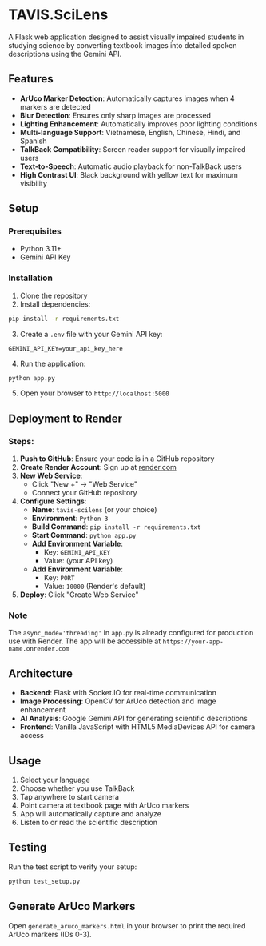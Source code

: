 # TAVIS.SciLens

A Flask web application designed to assist visually impaired students in studying science by converting textbook images into detailed spoken descriptions using the Gemini API.

## Features

- **ArUco Marker Detection**: Automatically captures images when 4 markers are detected
- **Blur Detection**: Ensures only sharp images are processed
- **Lighting Enhancement**: Automatically improves poor lighting conditions
- **Multi-language Support**: Vietnamese, English, Chinese, Hindi, and Spanish
- **TalkBack Compatibility**: Screen reader support for visually impaired users
- **Text-to-Speech**: Automatic audio playback for non-TalkBack users
- **High Contrast UI**: Black background with yellow text for maximum visibility

## Setup

### Prerequisites

- Python 3.11+
- Gemini API Key

### Installation

1. Clone the repository
2. Install dependencies:
```bash
pip install -r requirements.txt
```

3. Create a `.env` file with your Gemini API key:
```
GEMINI_API_KEY=your_api_key_here
```

4. Run the application:
```bash
python app.py
```

5. Open your browser to `http://localhost:5000`

## Deployment to Render

### Steps:

1. **Push to GitHub**: Ensure your code is in a GitHub repository
2. **Create Render Account**: Sign up at [render.com](https://render.com)
3. **New Web Service**: 
   - Click "New +" → "Web Service"
   - Connect your GitHub repository
4. **Configure Settings**:
   - **Name**: `tavis-scilens` (or your choice)
   - **Environment**: `Python 3`
   - **Build Command**: `pip install -r requirements.txt`
   - **Start Command**: `python app.py`
   - **Add Environment Variable**:
     - Key: `GEMINI_API_KEY`
     - Value: (your API key)
   - **Add Environment Variable**:
     - Key: `PORT`
     - Value: `10000` (Render's default)
5. **Deploy**: Click "Create Web Service"

### Note

The `async_mode='threading'` in `app.py` is already configured for production use with Render. The app will be accessible at `https://your-app-name.onrender.com`

## Architecture

- **Backend**: Flask with Socket.IO for real-time communication
- **Image Processing**: OpenCV for ArUco detection and image enhancement
- **AI Analysis**: Google Gemini API for generating scientific descriptions
- **Frontend**: Vanilla JavaScript with HTML5 MediaDevices API for camera access

## Usage

1. Select your language
2. Choose whether you use TalkBack
3. Tap anywhere to start camera
4. Point camera at textbook page with ArUco markers
5. App will automatically capture and analyze
6. Listen to or read the scientific description

## Testing

Run the test script to verify your setup:
```bash
python test_setup.py
```

## Generate ArUco Markers

Open `generate_aruco_markers.html` in your browser to print the required ArUco markers (IDs 0-3).
